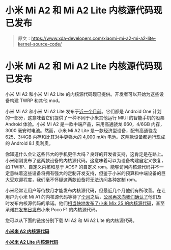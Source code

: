 # 小米 Mi A2 和 Mi A2 Lite 内核源代码现已发布

> 原文：<https://www.xda-developers.com/xiaomi-mi-a2-mi-a2-lite-kernel-source-code/>

# 小米 Mi A2 和 Mi A2 Lite 内核源代码现已发布

小米 Mi A2 和小米 Mi A2 Lite 的内核源代码现已提供。开发者可以开始为这些设备构建 TWRP 和其他 mod。

小米 Mi A2 和小米 Mi A2 Lite 发布于[近一个月前](https://www.xda-developers.com/xiaomi-mi-a2-xiaomi-mi-a2-lite-specifications-pricing-availability-pictures/)。它们都是 Android One 计划的一部分，这意味着它们提供了一种不同于小米其他运行 MIUI 的智能手机的股票 Android 体验。小米 Mi A2 是一款中端产品，采用高通骁龙 660，4/6GB 内存，3000 毫安时电池。然而，小米 Mi A2 Lite 是一款经济型设备，配有高通骁龙 625、3/4GB 内存和比其对手更强大的 4,000 mAh 电池。这两款设备都运行现成的 Android 8.1 奥利奥。

你知道什么会让这些伟大的手机更伟大吗？良好的开发者支持，这肯定是在路上。小米刚刚发布了这两款设备的内核源代码。这意味着可以为设备构建自定义恢复，如 TWRP、自定义内核和基于 AOSP 的自定义 rom。能够访问内核源代码并不一定意味着这些设备将拥有强大的定制开发支持，但鉴于小米的预算和中端设备的巨大受欢迎程度，我们毫不怀疑这两款设备将无法访问各种定制 rom。

小米经常让用户等待数月才能发布内核源代码，但最近几个月他们有所改善。在让用户为小米 Mi A1 的内核源代码等待了[个月](https://www.xda-developers.com/android-one-xiaomi-mi-a1-kernel-sources-finally-released/)之后，[公司再次向我们确认了](https://www.xda-developers.com/xiaomi-aims-to-release-kernel-source-code-for-new-devices-within-3-months-after-launch/)他们及时发布内核源代码的承诺。他们[相当快地发布了小米 Mix 2S 的内核源代码](https://www.xda-developers.com/xiaomi-releases-kernel-sources-for-the-xiaomi-mi-mix-2s/)，甚至承诺[在发布日发布](https://www.xda-developers.com/xiaomi-poco-f1-developer-community/)小米 Poco F1 的内核源代码。

您可以从下面的链接分别下载 Mi A2 和 Mi A2 Lite 的内核源代码。

[**小米米 A2 内核源代码**](https://github.com/MiCode/Xiaomi_Kernel_OpenSource/tree/jasmine-o-oss)

[**小米米 A2 Lite 内核源代码**](https://github.com/MiCode/Xiaomi_Kernel_OpenSource/tree/daisy-o-oss)